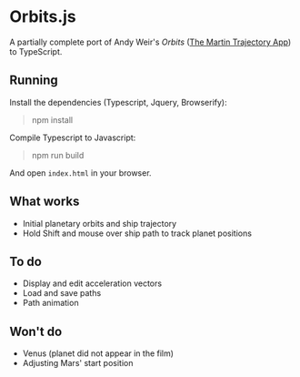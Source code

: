 # Orbits.js

A partially complete port of Andy Weir's *Orbits* ([The Martin Trajectory App](https://github.com/the-martian-trajectory-app/trajectory)) to TypeScript.

## Running

Install the dependencies (Typescript, Jquery, Browserify):

> npm install

Compile Typescript to Javascript:

> npm run build

And open `index.html` in your browser.

## What works

* Initial planetary orbits and ship trajectory
* Hold Shift and mouse over ship path to track planet positions

## To do

* Display and edit acceleration vectors
* Load and save paths
* Path animation

## Won't do

* Venus (planet did not appear in the film)
* Adjusting Mars' start position
